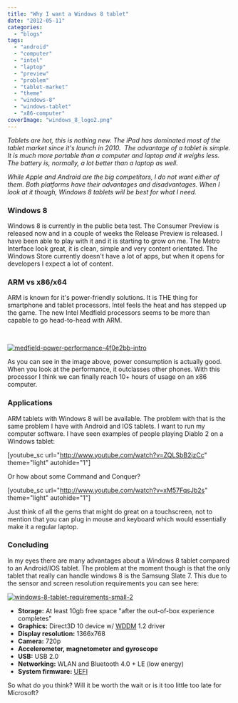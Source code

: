 ```yaml
---
title: "Why I want a Windows 8 tablet"
date: "2012-05-11"
categories: 
  - "blogs"
tags: 
  - "android"
  - "computer"
  - "intel"
  - "laptop"
  - "preview"
  - "problem"
  - "tablet-market"
  - "theme"
  - "windows-8"
  - "windows-tablet"
  - "x86-computer"
coverImage: "windows_8_logo2.png"
---
```


_Tablets are hot, this is nothing new. The iPad has dominated most of the tablet market since it's launch in 2010.  The advantage of a tablet is simple. It is much more portable than a computer and laptop and it weighs less. The battery is, normally, a lot better than a laptop as well._

_While Apple and Android are the big competitors, I do not want either of them. Both platforms have their advantages and disadvantages. When I look at it though, Windows 8 tablets will be best for what I need._

### Windows 8

Windows 8 is currently in the public beta test. The Consumer Preview is released now and in a couple of weeks the Release Preview is released. I have been able to play with it and it is starting to grow on me. The Metro Interface look great, it is clean, simple and very content orientated. The Windows Store currently doesn't have a lot of apps, but when it opens for developers I expect a lot of content.

### ARM vs x86/x64

ARM is known for it's power-friendly solutions. It is THE thing for smartphone and tablet processors. Intel feels the heat and has stepped up the game. The new Intel Medfield processors seems to be more than capable to go head-to-head with ARM.

 

[![](images/medfield-power-performance-4f0e2bb-intro1.jpg "medfield-power-performance-4f0e2bb-intro")](http://jeroenheijstercom.azurewebsites.net/wp-content/uploads/2012/05/medfield-power-performance-4f0e2bb-intro1.jpg)

As you can see in the image above, power consumption is actually good. When you look at the performance, it outclasses other phones. With this processor I think we can finally reach 10+ hours of usage on an x86 computer.

### Applications

ARM tablets with Windows 8 will be available. The problem with that is the same problem I have with Android and IOS tablets. I want to run my computer software. I have seen examples of people playing Diablo 2 on a Windows tablet:

\[youtube\_sc url="http://www.youtube.com/watch?v=ZQLSbB2jzCc" theme="light" autohide="1"\]

Or how about some Command and Conquer?

\[youtube\_sc url="http://www.youtube.com/watch?v=xM57FqsJb2s" theme="light" autohide="1"\]

Just think of all the gems that might do great on a touchscreen, not to mention that you can plug in mouse and keyboard which would essentially make it a regular laptop.

### Concluding

In my eyes there are many advantages about a Windows 8 tablet compared to an Android/IOS tablet. The problem at the moment though is that the only tablet that really can handle windows 8 is the Samsung Slate 7. This due to the sensor and screen resolution requirements you can see here:

[![](images/windows-8-tablet-requirements-small-2.jpg "windows-8-tablet-requirements-small-2")](http://jeroenheijstercom.azurewebsites.net/wp-content/uploads/2012/05/windows-8-tablet-requirements-small-2.jpg)

- **Storage:** At least 10gb free space "after the out-of-box experience completes"
- **Graphics:** Direct3D 10 device w/ [WDDM](http://en.wikipedia.org/wiki/Windows_Display_Driver_Model) 1.2 driver
- **Display resolution:** 1366x768
- **Camera:** 720p
- **Accelerometer, magnetometer and gyroscope**
- **USB:** USB 2.0
- **Networking:** WLAN and Bluetooth 4.0 + LE (low energy)
- **System firmware:** [UEFI](http://www.uefi.org/home/)

So what do you think? Will it be worth the wait or is it too little too late for Microsoft?
